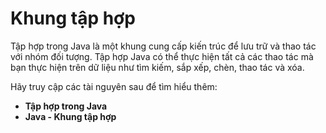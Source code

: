 # Khung tập hợp
Tập hợp trong Java là một khung cung cấp kiến trúc để lưu trữ và thao tác với nhóm đối tượng. Tập hợp Java có thể thực hiện tất cả các thao tác mà bạn thực hiện trên dữ liệu như tìm kiếm, sắp xếp, chèn, thao tác và xóa.

Hãy truy cập các tài nguyên sau để tìm hiểu thêm:
- **Tập hợp trong Java**
- **Java - Khung tập hợp**